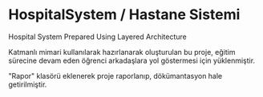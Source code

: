 # HospitalSystem / Hastane Sistemi
Hospital System Prepared Using Layered Architecture <br>

Katmanlı mimari kullanılarak hazırlanarak oluşturulan bu proje, eğitim sürecine devam eden öğrenci arkadaşlara yol göstermesi için yüklenmiştir. <br>

"Rapor" klasörü eklenerek proje raporlanıp, dökümantasyon hale getirilmiştir. 
